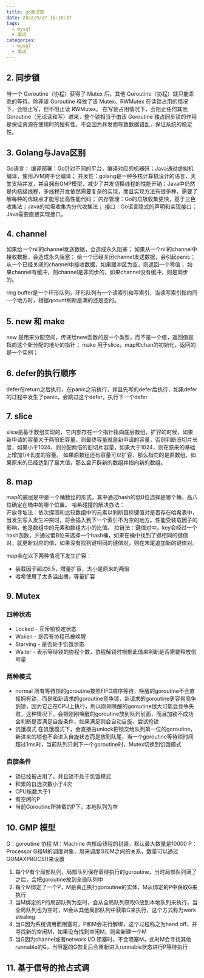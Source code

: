 ```yaml
---
title: go面试题
date: 2022/9/27 15:18:37
tags:
  - mysql
  - 面试
categories:
  - mysql
  - 面试
---
```


## 2. 同步锁
当一个 Goroutine（协程）获得了 Mutex 后，其他 Goroutine（协程）就只能乖乖的等待，除非该 Goroutine 释放了该 Mutex。RWMutex 在读锁占用的情况下，会阻止写，但不阻止读 RWMutex。 在写锁占用情况下，会阻止任何其他Goroutine（无论读和写）进来，整个锁相当于由该 Goroutine 独占同步锁的作用是保证资源在使用时的独有性，不会因为并发而导致数据错乱，保证系统的稳定性。

## 3. Golang与Java区别
Go语言：
编译部署：Go针对不同的平台，编译对应的机器码；Java通过虚拟机编译，使用JVM跨平台编译；
并发性：golang是一种多核计算机设计的语言，天生支持并发，并且拥有GMP模型，减少了并发切换线程的性能开销；Java中仍然是内核级线程，多线程开发依然需要复杂的实现，而且实现方法有很多种，需要了解每种的优缺点才能写出高性能代码；
内存管理：Go的垃圾收集更快，基于三色收集法；Java的垃圾收集为分代收集法；
接口：Go语言隐式的声明和实现接口；Java需要直接实现接口。


## 4. channel
如果给一个nil的channel发送数据，会造成永久阻塞；
如果从一个nil的channel中接收数据，会造成永久阻塞；
给一个已经关闭channel发送数据，会引起panic；
从一个已经关闭的channel中接收数据，如果缓冲区为空，则返回一个零值；
如果channel有缓冲，则channel是非同步的，如果channel没有缓冲，则是同步的。

ring buffer是一个环形队列，环形队列有一个读索引和写索引，当读写索引指向同一个地方时，根据qcount判断是满的还是空的。


## 5. new 和 make
new 是用来分配空间，传递给new函数的是一个类型，而不是一个值，返回值是指向这个新分配的地址的指针；
make 用于slice，map和chan的初始化，返回的是一个实例；

## 6. defer的执行顺序
defer在return之后执行，在panic之前执行，并且先写的defer后执行，如果defer的过程中发生了panic，会跳过这个defer，执行下一个defer

## 7. slice
slice是基于数组实现的，它内部存在一个指针指向底层数组，扩容的时候，如果新申请的容量大于两倍旧容量，则最终容量就是新申请的容量，否则判断旧切片长度，如果小于1024，则分配两倍的旧切片容量，如果大于1024，则在原来的基础上增加1/4长度的容量。
如果原数组还有容量可以扩容，那么指向的是原数组，如果原来的已经达到了最大值，那么会开辟新的数组并指向新的数组。

## 8. map
map的底层是中是一个桶数组的形式，其中通过hash的低B位选择是哪个桶，高八位确定在桶中的哪个位置。
哈希碰撞的解决办法：  
开放寻址法：依次探测和比较数组中的元素以判断目标键值对是否存在哈希表中，当发生写入发生冲突时，将会插入到下一个索引不为空的地方。性能受装载因子的影响，他是数组中的元素和数组大小的比值。
拉链法：键值对中，key会经过一个hash函数，并通过低B位来选择一个hash桶，如果在桶中找到了键相同的键值对，就更新对应的值，如果没有找到键相同的键值对，则在末尾追加新的键值对。  

map会在以下两种情况下发生扩容：
- 装载因子超过6.5，增量扩容，大小是原来的两倍
- 哈希使用了太多溢出桶，等量扩容

## 9. Mutex 
### 四种状态
- Locked - 互斥锁锁定状态
- Woken - 是否有协程已被唤醒
- Starving - 是否处于饥饿状态
- Waiter - 表示等待锁的协程个数，协程解锁时根据此值来判断是否需要释放信号量

### 两种模式
- normal 所有等待锁的goroutine按照FIFO顺序等待，唤醒的goroutine不会直接拥有锁，而是和新请求的goroutine竞争锁，新请求的goroutine更容易竞争到锁，因为它正在CPU上执行，所以刚刚唤醒的goroutine很大可能会竞争失败，这种情况下，会把刚刚唤醒的goroutine放到队列前面，而且加锁不成功会判断是否满足自旋条件，如果满足则会自动自旋，尝试抢锁
- 饥饿模式 在饥饿模式下，会直接由unlock把锁交给队列第一位的goroutine，新进来的锁也不会进入自旋状态而是放到队尾，当一个goroutine等待锁时间超过1ms时，当前队列只剩下一个goroutine时，Mutex切换到饥饿模式

### 自旋条件
- 锁已经被占用了，并且锁不处于饥饿模式
- 积累的自选次数小于4次
- CPU核数大于1
- 有空闲的P
- 当前Goroutine所挂载的P下，本地队列为空


## 10. GMP 模型
G：goroutine 协程
M：Machine 内核级线程的封装，默认最大数量是10000
P：Processor G和M的调度对象，用来调度G和M之间的关系，数量可以通过GOMAXPROCS()来设置

1. 每个P有个局部队列，局部队列保存着待执行的goroutine，当时局部队列满了之后，会把goroutine放到全局队列中  
2. 每个M绑定了一个P，M是真正执行goroutine的实体，M从绑定的P中获取G来执行
3. 当M绑定的P的局部队列为空时，会从全局队列获取G放到本地队列来执行，当全局队列也为空时，M会从其他局部队列中获取G来执行，这个方式称为work stealing  
4. 当G因为系统调用而阻塞时，P和M会进行解绑，这个过程称之为hand off，并寻找新的空闲M，如果没有找到空闲M，则会新建一个M
5. 当G因为channel或者network I/O 阻塞时，不会阻塞M，此时M会寻找其他runnable的G，当阻塞的G恢复后会重新进入runnable状态进行P等待执行


## 11. 基于信号的抢占式调
